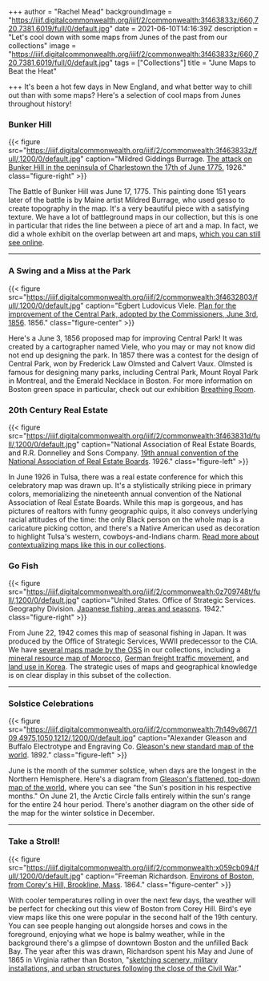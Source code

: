 +++
author = "Rachel Mead"
backgroundImage = "https://iiif.digitalcommonwealth.org/iiif/2/commonwealth:3f463833z/660,720,7381,6019/full/0/default.jpg"
date = 2021-06-10T14:16:39Z
description = "Let's cool down with some maps from Junes of the past from our collections"
image = "https://iiif.digitalcommonwealth.org/iiif/2/commonwealth:3f463833z/660,720,7381,6019/full/0/default.jpg"
tags = ["Collections"]
title = "June Maps to Beat the Heat"

+++
It's been a hot few days in New England, and what better way to chill out than with some maps? Here's a selection of cool maps from Junes throughout history!

### Bunker Hill

{{< figure src="https://iiif.digitalcommonwealth.org/iiif/2/commonwealth:3f463833z/full/,1200/0/default.jpg" caption="Mildred Giddings Burrage. [The attack on Bunker Hill in the peninsula of Charlestown the 17th of June 1775.](https://collections.leventhalmap.org/search/commonwealth:3f463832p) 1926." class="figure-right" >}}

The Battle of Bunker Hill was June 17, 1775. This painting done 151 years later of the battle is by Maine artist Mildred Burrage, who used gesso to create topography in the map. It's a very beautiful piece with a satisfying texture. We have a lot of battleground maps in our collection, but this is one in particular that rides the line between a piece of art and a map. In fact, we did a whole exhibit on the overlap between art and maps, [which you can still see online](https://collections.leventhalmap.org/exhibits/23).

***

### A Swing and a Miss at the Park

{{< figure src="https://iiif.digitalcommonwealth.org/iiif/2/commonwealth:3f4632803/full/,1200/0/default.jpg" caption="Egbert Ludovicus Viele. [Plan for the improvement of the Central Park, adopted by the Commissioners, June 3rd, 1856](https://collections.leventhalmap.org/search/commonwealth:3f463279b). 1856." class="figure-center" >}}

Here's a June 3, 1856 proposed map for improving Central Park! It was created by a cartographer named Viele, who you may or may not know did not end up designing the park. In 1857 there was a contest for the design of Central Park, won by Frederick Law Olmsted and Calvert Vaux. Olmsted is famous for designing many parks, including Central Park, Mount Royal Park in Montreal, and the Emerald Necklace in Boston. For more information on Boston green space in particular, check out our exhibition [Breathing Room](https://collections.leventhalmap.org/exhibits/21).

### 20th Century Real Estate

{{< figure src="https://iiif.digitalcommonwealth.org/iiif/2/commonwealth:3f463831d/full/,1200/0/default.jpg" caption="National Association of Real Estate Boards, and R.R. Donnelley and Sons Company. [19th annual convention of the National Association of Real Estate Boards](https://collections.leventhalmap.org/search/commonwealth:3f4638304). 1926." class="figure-left" >}}

In June 1926 in Tulsa, there was a real estate conference for which this celebratory map was drawn up. It's a stylistically striking piece in primary colors, memorializing the nineteenth annual convention of the National Association of Real Estate Boards. While this map is gorgeous, and has pictures of realtors with funny geographic quips, it also conveys underlying racial attitudes of the time: the only Black person on the whole map is a caricature picking cotton, and there's a Native American used as decoration to highlight Tulsa's western, cowboys-and-Indians charm. [Read more about contextualizing maps like this in our collections](https://www.leventhalmap.org/collections/contextualizing-collections/).

### Go Fish

{{< figure src="https://iiif.digitalcommonwealth.org/iiif/2/commonwealth:0z709748t/full/,1200/0/default.jpg" caption="United States. Office of Strategic Services. Geography Division. [Japanese fishing, areas and seasons](https://collections.leventhalmap.org/search/commonwealth:0z709747j). 1942." class="figure-right" >}}

From June 22, 1942 comes this map of seasonal fishing in Japan. It was produced by the Office of Strategic Services, WWII predecessor to the CIA. We have [several maps made by the OSS](https://collections.leventhalmap.org/search?f%5Bname_facet_ssim%5D%5B%5D=United+States.+Office+of+Strategic+Services.+Geography+Division) in our collections, including a [mineral resource map of Morocco](https://collections.leventhalmap.org/search/commonwealth:ht250c05q), [German freight traffic movement](https://collections.leventhalmap.org/search/commonwealth:ht250791z), and [land use in Korea](https://collections.leventhalmap.org/search/commonwealth:ht250b81b). The strategic uses of maps and geographical knowledge is on clear display in this subset of the collection.

***

### Solstice Celebrations

{{< figure src="https://iiif.digitalcommonwealth.org/iiif/2/commonwealth:7h149v867/109,4975,1050,1212/,1200/0/default.jpg" caption="Alexander Gleason and Buffalo Electrotype and Engraving Co. [Gleason's new standard map of the world](https://collections.leventhalmap.org/search/commonwealth:7h149v85z). 1892." class="figure-left" >}}

June is the month of the summer solstice, when days are the longest in the Northern Hemisphere. Here's a diagram from [Gleason's flattened, top-down map of the world](https://collections.leventhalmap.org/search/commonwealth:7h149v85z), where you can see "the Sun's position in his respective months." On June 21, the Arctic Circle falls entirely within the sun's range for the entire 24 hour period. There's another diagram on the other side of the map for the winter solstice in December.

***

### Take a Stroll!

{{< figure src="https://iiif.digitalcommonwealth.org/iiif/2/commonwealth:x059cb094/full/,1200/0/default.jpg" caption="Freeman Richardson. [Environs of Boston, from Corey's Hill, Brookline, Mass](https://collections.leventhalmap.org/search/commonwealth:x059cb08v). 1864." class="figure-center" >}}

With cooler temperatures rolling in over the next few days, the weather will be perfect for checking out this view of Boston from Corey Hill. Bird's eye view maps like this one were popular in the second half of the 19th century. You can see people hanging out alongside horses and cows in the foreground, enjoying what we hope is balmy weather, while in the background there's a glimpse of downtown Boston and the unfilled Back Bay. The year after this was drawn, Richardson spent his May and June of 1865 in Virginia rather than Boston, "[sketching scenery, military installations, and urban structures following the close of the Civil War](https://collections.leventhalmap.org/search/commonwealth:x059cb08v)."
